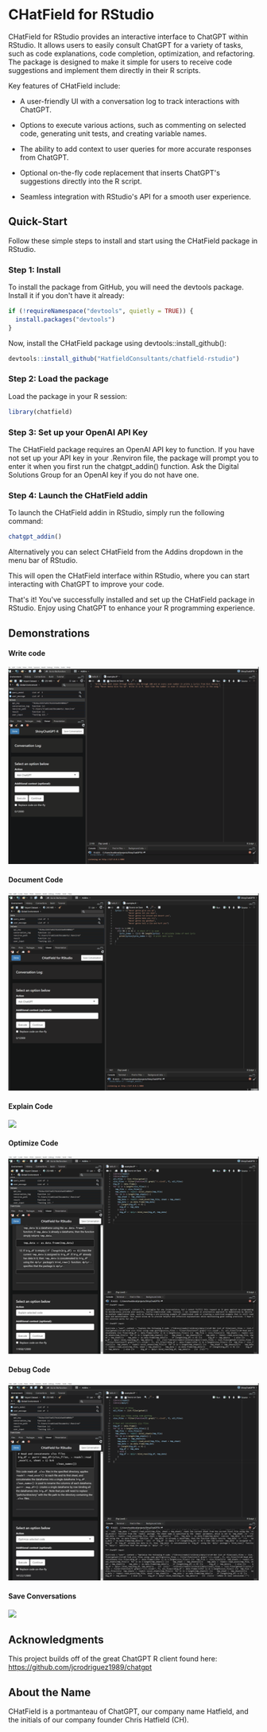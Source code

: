 # CHatField for RStudio

CHatField for RStudio provides an interactive interface to ChatGPT within RStudio. It allows users to easily consult ChatGPT for a variety of tasks, such as code explanations, code completion, optimization, and refactoring. The package is designed to make it simple for users to receive code suggestions and implement them directly in their R scripts.

Key features of CHatField include:

-   A user-friendly UI with a conversation log to track interactions with ChatGPT.

-   Options to execute various actions, such as commenting on selected code, generating unit tests, and creating variable names.

-   The ability to add context to user queries for more accurate responses from ChatGPT.

-   Optional on-the-fly code replacement that inserts ChatGPT's suggestions directly into the R script.

-   Seamless integration with RStudio's API for a smooth user experience.

## Quick-Start

Follow these simple steps to install and start using the CHatField package in RStudio.

### Step 1: Install

To install the package from GitHub, you will need the devtools package. Install it if you don't have it already:

``` r
if (!requireNamespace("devtools", quietly = TRUE)) {
  install.packages("devtools")
}
```

Now, install the CHatField package using devtools::install_github():

``` r
devtools::install_github("HatfieldConsultants/chatfield-rstudio")
```

### Step 2: Load the package

Load the package in your R session:

``` r
library(chatfield)
```

### Step 3: Set up your OpenAI API Key

The CHatField package requires an OpenAI API key to function. If you have not set up your API key in your .Renviron file, the package will prompt you to enter it when you first run the chatgpt_addin() function. Ask the Digital Solutions Group for an OpenAI key if you do not have one.

### Step 4: Launch the CHatField addin

To launch the CHatField addin in RStudio, simply run the following command:

``` r
chatgpt_addin()
```

Alternatively you can select CHatField from the Addins dropdown in the menu bar of RStudio.

This will open the CHatField interface within RStudio, where you can start interacting with ChatGPT to improve your code.

That's it! You've successfully installed and set up the CHatField package in RStudio. Enjoy using ChatGPT to enhance your R programming experience.

## Demonstrations

#### Write code

![](images/write_code_example.gif)

#### Document Code

![](images/docstring_example.gif)

#### Explain Code

![](images/explain_code_example.gif)

#### Optimize Code

![](images/optimize_code_example.gif)

#### Debug Code

![](images/find_issues_example.gif)

#### Save Conversations

![](images/make_log_example.gif)

## Acknowledgments

This project builds off of the great ChatGPT R client found here: <https://github.com/jcrodriguez1989/chatgpt>

## About the Name

CHatField is a portmanteau of ChatGPT, our company name Hatfield, and the initials of our company founder Chris Hatfield (CH).

